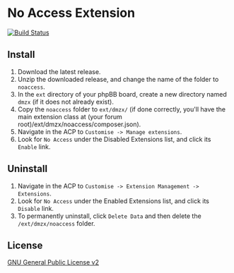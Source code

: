 # No Access Extension

[![Build Status](https://travis-ci.org/dmzx/No-Access.svg?branch=master)](https://travis-ci.org/dmzx/No-Access)

## Install
1. Download the latest release.
2. Unzip the downloaded release, and change the name of the folder to `noaccess`.
3. In the `ext` directory of your phpBB board, create a new directory named `dmzx` (if it does not already exist).
4. Copy the `noaccess` folder to `ext/dmzx/` (if done correctly, you'll have the main extension class at (your forum root)/ext/dmzx/noaccess/composer.json).
5. Navigate in the ACP to `Customise -> Manage extensions`.
6. Look for `No Access` under the Disabled Extensions list, and click its `Enable` link.

## Uninstall
1. Navigate in the ACP to `Customise -> Extension Management -> Extensions`.
2. Look for `No Access` under the Enabled Extensions list, and click its `Disable` link.
3. To permanently uninstall, click `Delete Data` and then delete the `/ext/dmzx/noaccess` folder.

## License
[GNU General Public License v2](http://opensource.org/licenses/GPL-2.0)
